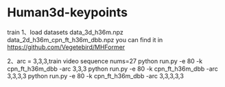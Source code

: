 # Human3d-keypoints

train
1、load datasets
data_3d_h36m.npz
data_2d_h36m_cpn_ft_h36m_dbb.npz
you can find it in https://github.com/Vegetebird/MHFormer

2、arc = 3,3,3,train video sequence nums=27
   python run.py -e 80 -k cpn_ft_h36m_dbb -arc 3,3,3
   python run.py -e 80 -k cpn_ft_h36m_dbb -arc 3,3,3,3
   python run.py -e 80 -k cpn_ft_h36m_dbb -arc 3,3,3,3,3
